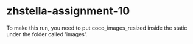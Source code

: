 # zhstella-assignment-10

To make this run, you need to put coco_images_resized inside the static under the folder called 'images'.
